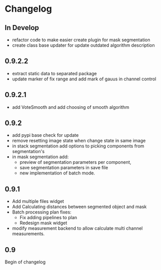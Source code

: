 # Changelog 

## In Develop
 - refactor code to make easier create plugin for mask segmentation 
 - create class base updater for update outdated algorithm description 

## 0.9.2.2
 - extract static data to separated package
 - update marker of fix range and add mark of gauus in channel control 
  
## 0.9.2.1
 - add VoteSmooth and add choosing of smooth algorithm

## 0.9.2
- add pypi base check for update 
- remove resetting image state when change state in same image
- in stack segmentation add options to picking components from segmentation's
- in mask segmentation add:
    - preview of segmentation parameters per component, 
    - save segmentation parameters in save file
    - new implementation of batch mode. 

## 0.9.1
- Add multiple files widget 
- Add Calculating distances between segmented object and mask
- Batch processing plan fixes: 
   - Fix adding pipelines to plan
   - Redesign mask widget
- modify measurement backend to allow calculate multi channel measurements. 

## 0.9
Begin of changelog 